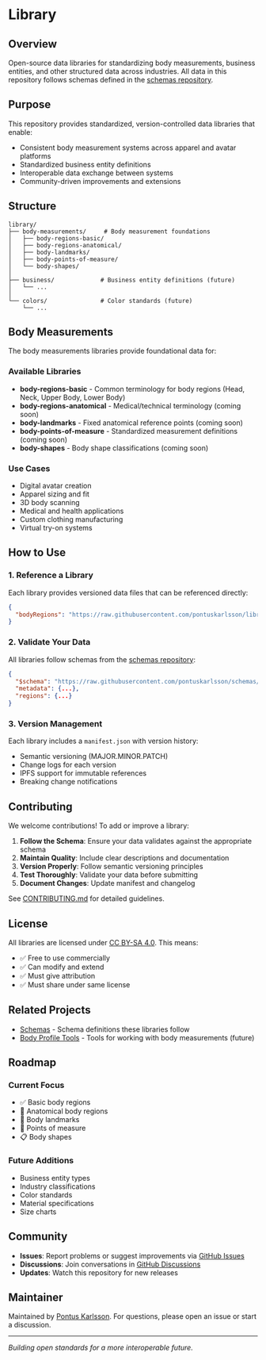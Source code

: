 # Library

## Overview

Open-source data libraries for standardizing body measurements, business entities, and other structured data across industries. All data in this repository follows schemas defined in the [schemas repository](https://github.com/pontuskarlsson/schemas).

## Purpose

This repository provides standardized, version-controlled data libraries that enable:
- Consistent body measurement systems across apparel and avatar platforms
- Standardized business entity definitions
- Interoperable data exchange between systems
- Community-driven improvements and extensions

## Structure

```
library/
├── body-measurements/     # Body measurement foundations
│   ├── body-regions-basic/
│   ├── body-regions-anatomical/
│   ├── body-landmarks/
│   ├── body-points-of-measure/
│   └── body-shapes/
│
├── business/             # Business entity definitions (future)
│   └── ...
│
└── colors/               # Color standards (future)
    └── ...
```

## Body Measurements

The body measurements libraries provide foundational data for:

### Available Libraries

- **body-regions-basic** - Common terminology for body regions (Head, Neck, Upper Body, Lower Body)
- **body-regions-anatomical** - Medical/technical terminology (coming soon)
- **body-landmarks** - Fixed anatomical reference points (coming soon)
- **body-points-of-measure** - Standardized measurement definitions (coming soon)
- **body-shapes** - Body shape classifications (coming soon)

### Use Cases

- Digital avatar creation
- Apparel sizing and fit
- 3D body scanning
- Medical and health applications
- Custom clothing manufacturing
- Virtual try-on systems

## How to Use

### 1. Reference a Library

Each library provides versioned data files that can be referenced directly:

```json
{
  "bodyRegions": "https://raw.githubusercontent.com/pontuskarlsson/library/main/body-measurements/body-regions-basic/versions/1.0.1/data.json"
}
```

### 2. Validate Your Data

All libraries follow schemas from the [schemas repository](https://github.com/pontuskarlsson/schemas):

```json
{
  "$schema": "https://raw.githubusercontent.com/pontuskarlsson/schemas/main/schema-body-regions/versions/1.0.1/schema.json",
  "metadata": {...},
  "regions": {...}
}
```

### 3. Version Management

Each library includes a `manifest.json` with version history:
- Semantic versioning (MAJOR.MINOR.PATCH)
- Change logs for each version
- IPFS support for immutable references
- Breaking change notifications

## Contributing

We welcome contributions! To add or improve a library:

1. **Follow the Schema**: Ensure your data validates against the appropriate schema
2. **Maintain Quality**: Include clear descriptions and documentation
3. **Version Properly**: Follow semantic versioning principles
4. **Test Thoroughly**: Validate your data before submitting
5. **Document Changes**: Update manifest and changelog

See [CONTRIBUTING.md](CONTRIBUTING.md) for detailed guidelines.

## License

All libraries are licensed under [CC BY-SA 4.0](https://creativecommons.org/licenses/by-sa/4.0/). This means:
- ✅ Free to use commercially
- ✅ Can modify and extend
- ✅ Must give attribution
- ✅ Must share under same license

## Related Projects

- [Schemas](https://github.com/pontuskarlsson/schemas) - Schema definitions these libraries follow
- [Body Profile Tools](https://github.com/pontuskarlsson/body-profile-tools) - Tools for working with body measurements (future)

## Roadmap

### Current Focus
- ✅ Basic body regions
- 🚧 Anatomical body regions
- 🚧 Body landmarks
- 🚧 Points of measure
- 📋 Body shapes

### Future Additions
- Business entity types
- Industry classifications
- Color standards
- Material specifications
- Size charts

## Community

- **Issues**: Report problems or suggest improvements via [GitHub Issues](https://github.com/pontuskarlsson/library/issues)
- **Discussions**: Join conversations in [GitHub Discussions](https://github.com/pontuskarlsson/library/discussions)
- **Updates**: Watch this repository for new releases

## Maintainer

Maintained by [Pontus Karlsson](https://github.com/pontuskarlsson). For questions, please open an issue or start a discussion.

---

*Building open standards for a more interoperable future.*